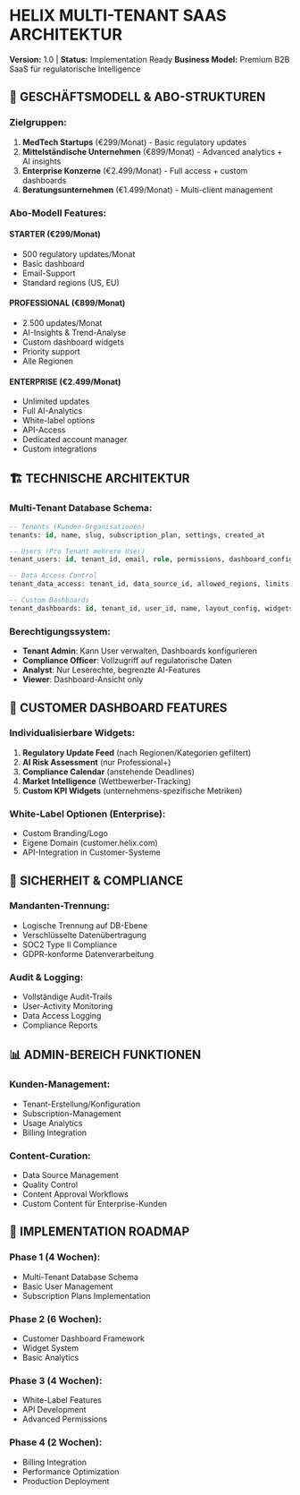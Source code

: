# HELIX MULTI-TENANT SAAS ARCHITEKTUR
**Version:** 1.0 | **Status:** Implementation Ready
**Business Model:** Premium B2B SaaS für regulatorische Intelligence

## 🎯 GESCHÄFTSMODELL & ABO-STRUKTUREN

### Zielgruppen:
1. **MedTech Startups** (€299/Monat) - Basic regulatory updates
2. **Mittelständische Unternehmen** (€899/Monat) - Advanced analytics + AI insights  
3. **Enterprise Konzerne** (€2.499/Monat) - Full access + custom dashboards
4. **Beratungsunternehmen** (€1.499/Monat) - Multi-client management

### Abo-Modell Features:

#### STARTER (€299/Monat)
- 500 regulatory updates/Monat
- Basic dashboard
- Email-Support
- Standard regions (US, EU)

#### PROFESSIONAL (€899/Monat)
- 2.500 updates/Monat
- AI-Insights & Trend-Analyse
- Custom dashboard widgets
- Priority support
- Alle Regionen

#### ENTERPRISE (€2.499/Monat)
- Unlimited updates
- Full AI-Analytics
- White-label options
- API-Access
- Dedicated account manager
- Custom integrations

## 🏗 TECHNISCHE ARCHITEKTUR

### Multi-Tenant Database Schema:
```sql
-- Tenants (Kunden-Organisationen)
tenants: id, name, slug, subscription_plan, settings, created_at

-- Users (Pro Tenant mehrere User)
tenant_users: id, tenant_id, email, role, permissions, dashboard_config

-- Data Access Control
tenant_data_access: tenant_id, data_source_id, allowed_regions, limits

-- Custom Dashboards
tenant_dashboards: id, tenant_id, user_id, name, layout_config, widgets
```

### Berechtigungssystem:
- **Tenant Admin**: Kann User verwalten, Dashboards konfigurieren
- **Compliance Officer**: Vollzugriff auf regulatorische Daten  
- **Analyst**: Nur Leserechte, begrenzte AI-Features
- **Viewer**: Dashboard-Ansicht only

## 🎨 CUSTOMER DASHBOARD FEATURES

### Individualisierbare Widgets:
1. **Regulatory Update Feed** (nach Regionen/Kategorien gefiltert)
2. **AI Risk Assessment** (nur Professional+)
3. **Compliance Calendar** (anstehende Deadlines)
4. **Market Intelligence** (Wettbewerber-Tracking)
5. **Custom KPI Widgets** (unternehmens-spezifische Metriken)

### White-Label Optionen (Enterprise):
- Custom Branding/Logo
- Eigene Domain (customer.helix.com)
- API-Integration in Customer-Systeme

## 🔐 SICHERHEIT & COMPLIANCE

### Mandanten-Trennung:
- Logische Trennung auf DB-Ebene
- Verschlüsselte Datenübertragung
- SOC2 Type II Compliance
- GDPR-konforme Datenverarbeitung

### Audit & Logging:
- Vollständige Audit-Trails
- User-Activity Monitoring
- Data Access Logging
- Compliance Reports

## 📊 ADMIN-BEREICH FUNKTIONEN

### Kunden-Management:
- Tenant-Erstellung/Konfiguration
- Subscription-Management
- Usage Analytics
- Billing Integration

### Content-Curation:
- Data Source Management
- Quality Control
- Content Approval Workflows
- Custom Content für Enterprise-Kunden

## 🚀 IMPLEMENTATION ROADMAP

### Phase 1 (4 Wochen):
- Multi-Tenant Database Schema
- Basic User Management
- Subscription Plans Implementation

### Phase 2 (6 Wochen):  
- Customer Dashboard Framework
- Widget System
- Basic Analytics

### Phase 3 (4 Wochen):
- White-Label Features
- API Development
- Advanced Permissions

### Phase 4 (2 Wochen):
- Billing Integration
- Performance Optimization
- Production Deployment